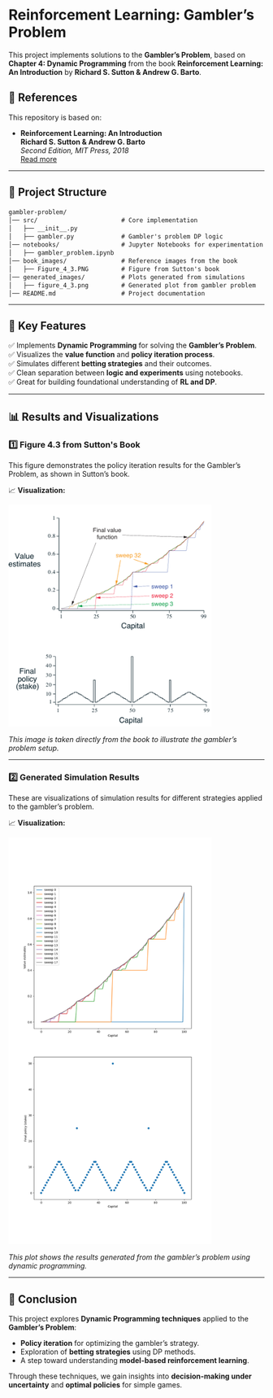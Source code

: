 # **Reinforcement Learning: Gambler’s Problem**

This project implements solutions to the **Gambler’s Problem**, based on **Chapter 4: Dynamic Programming** from the book **Reinforcement Learning: An Introduction** by **Richard S. Sutton & Andrew G. Barto**.

## **📖 References**
This repository is based on:

- **Reinforcement Learning: An Introduction**  
  **Richard S. Sutton & Andrew G. Barto**  
  _Second Edition, MIT Press, 2018_  
  [Read more](https://www.andrew.cmu.edu/course/10-703/textbook/BartoSutton.pdf)

---

## **📂 Project Structure**
```
gambler-problem/
│── src/                       # Core implementation
│   ├── __init__.py            
│   ├── gambler.py             # Gambler's problem DP logic
│── notebooks/                 # Jupyter Notebooks for experimentation
│   ├── gambler_problem.ipynb  
│── book_images/               # Reference images from the book
│   ├── Figure_4_3.PNG         # Figure from Sutton's book
│── generated_images/          # Plots generated from simulations
│   ├── figure_4_3.png         # Generated plot from gambler problem
│── README.md                  # Project documentation
```


---

## 📌 Key Features  
✅ Implements **Dynamic Programming** for solving the **Gambler’s Problem**.  
✅ Visualizes the **value function** and **policy iteration process**.  
✅ Simulates different **betting strategies** and their outcomes.  
✅ Clean separation between **logic and experiments** using notebooks.  
✅ Great for building foundational understanding of **RL and DP**.

---

## 📊 Results and Visualizations

### 1️⃣ Figure 4.3 from Sutton's Book  
This figure demonstrates the policy iteration results for the Gambler’s Problem, as shown in Sutton’s book.

📈 **Visualization:**

<img src="book_images/Figure_4_3.PNG" alt="Figure 4.3" width="400"/>

_This image is taken directly from the book to illustrate the gambler’s problem setup._

---

### 2️⃣ Generated Simulation Results  
These are visualizations of simulation results for different strategies applied to the gambler’s problem.

📈 **Visualization:**

<img src="generated_images/figure_4_3.png" alt="Figure 4.3" width="400"/>

_This plot shows the results generated from the gambler’s problem using dynamic programming._

---

## 📢 Conclusion

This project explores **Dynamic Programming techniques** applied to the **Gambler’s Problem**:

- **Policy iteration** for optimizing the gambler’s strategy.  
- Exploration of **betting strategies** using DP methods.  
- A step toward understanding **model-based reinforcement learning**.

Through these techniques, we gain insights into **decision-making under uncertainty** and **optimal policies** for simple games.

